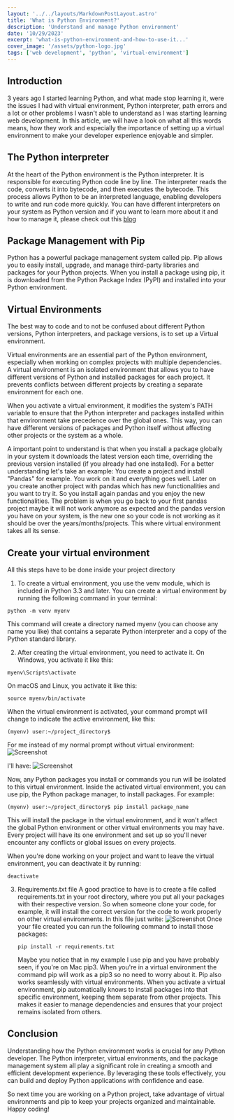 ```yaml
---
layout: '../../layouts/MarkdownPostLayout.astro'
title: 'What is Python Environment?'
description: 'Understand and manage Python environment'
date: '10/29/2023'
excerpt: 'what-is-python-environment-and-how-to-use-it...'
cover_image: '/assets/python-logo.jpg'
tags: ['web development', 'python', 'virtual-environment']
---
```


## Introduction

3 years ago I started learning Python, and what made stop learning it, were the issues I had with virtual environment, Python interpreter, path errors and a lot or other problems I wasn't able to understand as I was starting learning web development. In this article, we will have a look on what all this words means, how they work and especially the importance of setting up a virtual environment to make your developer experience enjoyable and simpler.

## The Python interpreter

At the heart of the Python environment is the Python interpreter. It is responsible for executing Python code line by line. The interpreter reads the code, converts it into bytecode, and then executes the bytecode. This process allows Python to be an interpreted language, enabling developers to write and run code more quickly.
You can have different interpreters on your system as Python version and if you want to learn more about it and how to manage it, please check out this [blog](https://www.baeldung.com/linux/python-multiple-versions)

## Package Management with Pip

Python has a powerful package management system called pip. Pip allows you to easily install, upgrade, and manage third-party libraries and packages for your Python projects. When you install a package using pip, it is downloaded from the Python Package Index (PyPI) and installed into your Python environment.

## Virtual Environments

The best way to code and to not be confused about different Python versions, Python interpreters, and package versions, is to set up a Virtual environment.

Virtual environments are an essential part of the Python environment, especially when working on complex projects with multiple dependencies. A virtual environment is an isolated environment that allows you to have different versions of Python and installed packages for each project. It prevents conflicts between different projects by creating a separate environment for each one.

When you activate a virtual environment, it modifies the system's PATH variable to ensure that the Python interpreter and packages installed within that environment take precedence over the global ones. This way, you can have different versions of packages and Python itself without affecting other projects or the system as a whole.

A important point to understand is that when you install a package globally in your system it downloads the latest version each time, overriding the previous version installed (if you already had one installed). For a better understanding let's take an example:
You create a project and install "Pandas" for example. You work on it and everything goes well. Later on you create another project with pandas which has new functionalities and you want to try it. So you install again pandas and you enjoy the new functionalities. The problem is when you go back to your first pandas project maybe it will not work anymore as expected and the pandas version you have on your system, is the new one so your code is not working as it should be over the years/months/projects. This where virtual environment takes all its sense.

## Create your virtual environment

All this steps have to be done inside your project directory

1. To create a virtual environment, you use the venv module, which is included in Python 3.3 and later. You can create a virtual environment by running the following command in your terminal:

```
python -m venv myenv
```

This command will create a directory named myenv (you can choose any name you like) that contains a separate Python interpreter and a copy of the Python standard library.

2. After creating the virtual environment, you need to activate it. On Windows, you activate it like this:

```
myenv\Scripts\activate
```

On macOS and Linux, you activate it like this:

```
source myenv/bin/activate
```

When the virtual environment is activated, your command prompt will change to indicate the active environment, like this:

```
(myenv) user:~/project_directory$
```

For me instead of my normal prompt without virtual environment:
![Screenshot](../../../assets/no-venv.png)

I'll have:
![Screenshot](../../../assets/venv.png)

Now, any Python packages you install or commands you run will be isolated to this virtual environment.
Inside the activated virtual environment, you can use pip, the Python package manager, to install packages. For example:

```
(myenv) user:~/project_directory$ pip install package_name
```

This will install the package in the virtual environment, and it won't affect the global Python environment or other virtual environments you may have. Every project will have its one environment and set up so you'll never encounter any conflicts or global issues on every projects.

When you're done working on your project and want to leave the virtual environment, you can deactivate it by running:

```
deactivate
```

3. Requirements.txt file
   A good practice to have is to create a file called requirements.txt in your root directory, where you put all your packages with their respective version. So when someone clone your code, for example, it will install the correct version for the code to work properly on other virtual environments.
   In this file just write:
   ![Screenshot](../../../assets/requirements.png)
   Once your file created you can run the following command to install those packages:
   ```
   pip install -r requirements.txt
   ```
   Maybe you notice that in my example I use pip and you have probably seen, if you're on Mac pip3. When you're in a virtual environment the command pip will work as a pip3 so no need to worry about it. Pip also works seamlessly with virtual environments. When you activate a virtual environment, pip automatically knows to install packages into that specific environment, keeping them separate from other projects. This makes it easier to manage dependencies and ensures that your project remains isolated from others.

## Conclusion

Understanding how the Python environment works is crucial for any Python developer. The Python interpreter, virtual environments, and the package management system all play a significant role in creating a smooth and efficient development experience. By leveraging these tools effectively, you can build and deploy Python applications with confidence and ease.

So next time you are working on a Python project, take advantage of virtual environments and pip to keep your projects organized and maintainable. Happy coding!
